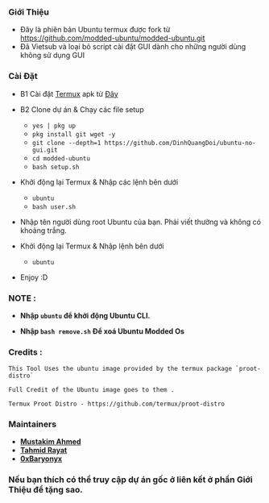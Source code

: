 ### Giới Thiệu 

- Đây là phiên bản Ubuntu termux được fork từ https://github.com/modded-ubuntu/modded-ubuntu.git
- Đã Vietsub và loại bỏ script cài đặt GUI dành cho những người dùng không sử dụng GUI
### Cài Đặt 
- B1 Cài đặt [Termux](https://termux.com) apk từ [Đây](https://f-droid.org/repo/com.termux_118.apk)
- B2 Clone dự án & Chạy các file setup

  - `yes | pkg up`
  - `pkg install git wget -y`
  - `git clone --depth=1 https://github.com/DinhQuangDoi/ubuntu-no-gui.git`
  - `cd modded-ubuntu`
  - `bash setup.sh`

- Khởi động lại Termux & Nhập các lệnh bên dưới

   - `ubuntu`
   - `bash user.sh`

- Nhập tên người dùng root Ubuntu của bạn. Phải viết thường và không có khoảng trắng.

- Khởi động lại Termux & Nhập lệnh bên dưới

   - `ubuntu` 
- Enjoy :D

### NOTE :

- **Nhập `ubuntu` để khởi động Ubuntu CLI.**

- **Nhập `bash remove.sh` Để xoá Ubuntu Modded Os**


### Credits : 

```
This Tool Uses the ubuntu image provided by the termux package `proot-distro` 

Full Credit of the Ubuntu image goes to them .

Termux Proot Distro - https://github.com/termux/proot-distro
```

### Maintainers

- [**Mustakim Ahmed**](https://github.com/BDhackers009)
- [**Tahmid Rayat**](https://github.com/htr-tech)
- [**0xBaryonyx**](https://github.com/Mahfuz-THBD)


### Nếu bạn thích có thể truy cập dự án gốc ở liên kết ở phần Giới Thiệu để tặng sao.

